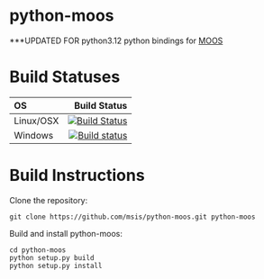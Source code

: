 python-moos
===========
***UPDATED FOR python3.12
python bindings for [MOOS](https://github.com/themoos/core-moos)

# Build Statuses
|OS       |Build Status|
|:--------|-----------:|
|Linux/OSX|[![Build Status](https://travis-ci.org/msis/python-moos.svg)](https://travis-ci.org/msis/python-moos)|
|Windows  |[![Build status](https://ci.appveyor.com/api/projects/status/ad0jwpij0xhikh5f?svg=true)](https://ci.appveyor.com/project/msis/python-moos)|

# Build Instructions
Clone the repository:

```
git clone https://github.com/msis/python-moos.git python-moos
```

Build and install python-moos:

```
cd python-moos
python setup.py build
python setup.py install
```
